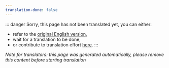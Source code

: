 ```yaml
---
translation-done: false
---
```

::: danger
Sorry, this page has not been translated yet, you can either:
- refer to the [original English version](<../../../zh/about/mapping-supports.md>),
- wait for a translation to be done,
- or contribute to translation effort [here](https://github.com/bsmg/wiki).
:::

_Note for translators: this page was generated automatically, please remove this content before starting translation_

